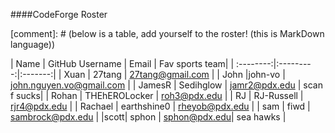 ####CodeForge Roster

[comment]: # (below is a table, add yourself to the roster! (this is MarkDown language))

| Name     | GitHub Username    | Email | Fav sports team|
| :--------:|:---------:|:-------:|
| Xuan | 27tang | 27tang@gmail.com |
| John |john-vo | john.nguyen.vo@gmail.com |
| JamesR | Sedihglow | jamr2@pdx.edu | scan f sucks|
| Rohan | THEhEROLocker | roh3@pdx.edu |
| RJ | RJ-Russell | rjr4@pdx.edu |
| Rachael | earthshine0 | rheyob@pdx.edu |
| sam | fiwd | sambrock@pdx.edu |
|scott| sphon | sphon@pdx.edu| sea hawks |
